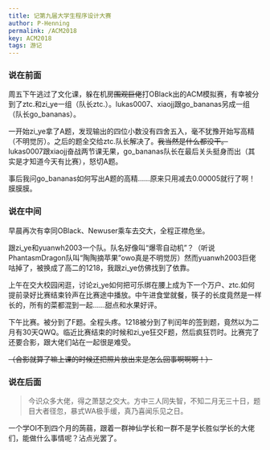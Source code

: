 ```yaml
---
title: 记第九届大学生程序设计大赛
author: P-Henning
permalink: /ACM2018
key: ACM2018
tags: 游记
---
```


### 说在前面

周五下午逃过了文化课，躲在机房~~围观巨佬~~打OBlack出的ACM模拟赛，有幸被分到了ztc.和zi_ye一组（队长ztc.）。lukas0007、xiaojj跟go_bananas另成一组（队长go_bananas）。

<!--more-->

一开始zi_ye拿了A题，发现输出的四位小数没有四舍五入，毫不犹豫开始写高精（不明觉厉）。之后的题全交给ztc.队长解决了。~~我当然是什么都没干。~~ lukas0007跟xiaojj奋战两节课无果，go_bananas队长在最后关头挺身而出（其实是才知道今天有比赛），怒切A题。

事后我问go_bananas如何写出A题的高精……原来只用减去$0.00005$就行了啊！膜膜膜。

### 说在中间

早晨再次有幸同OBlack、Newuser乘车去交大，全程正襟危坐。

跟zi_ye和yuanwh2003一个队。队名好像叫“爆零自动机”？（听说PhantasmDragon队叫“陶陶摘苹果”owo真是不明觉厉）然而yuanwh2003巨佬咕掉了，被换成了高二的1218，我跟zi_ye仿佛找到了依靠。

上午在交大校园闲逛，讨论zi_ye如何把可乐绑在腰上成为下一个万户、ztc.如何提前录好比赛结束铃声在比赛途中播放。中午进食堂就餐，筷子的长度竟然是一样长的，所有的菜都混到一起……甜点和水果好评。

下午比赛。被分到了F题。全程头疼。1218被分到了判闰年的签到题，竟然以为二月有30天QWQ。临近比赛结束的时候和zi_ye狂交F题，然后疯狂罚时。比赛完了还要合影，跟大佬们站在一起很是难受。

~~（合影就算了嘛上课的时候还把照片放出来是怎么回事啊啊啊！）~~

### 说在后面

> 今识众多大佬，得之萧瑟之交大。方中三人同失智，不知二月无三十日，题目大者径忽，暴式WA极手缓，真乃喜闻乐见之日。

一个学OI不到四个月的蒟蒻，跟着一群神仙学长和一群不是学长胜似学长的大佬们，能做什么事情呢？沾点光罢了。
